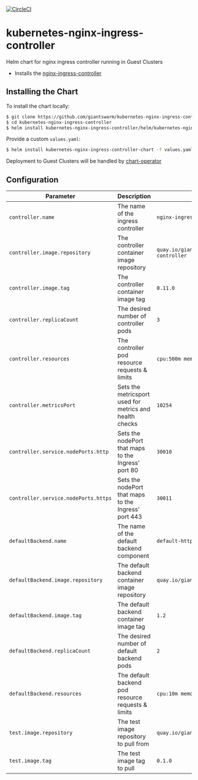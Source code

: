 [![CircleCI](https://circleci.com/gh/giantswarm/kubernetes-nginx-ingress-controller.svg?style=svg&circle-token=beb2d4248f0f227ce6618f71b2c35e841b903c04)](https://circleci.com/gh/giantswarm/kubernetes-nginx-ingress-controller)

# kubernetes-nginx-ingress-controller
Helm chart for nginx ingress controller running in Guest Clusters


* Installs the [nginx-ingress-controller](https://github.com/nginxinc/kubernetes-ingress)

## Installing the Chart

To install the chart locally:

```bash
$ git clone https://github.com/giantswarm/kubernetes-nginx-ingress-controller.git
$ cd kubernetes-nginx-ingress-controller
$ helm install kubernetes-nginx-ingress-controller/helm/kubernetes-nginx-ingress-controller-chart
```

Provide a custom `values.yaml`:

```bash
$ helm install kubernetes-nginx-ingress-controller-chart -f values.yaml
```

Deployment to Guest Clusters will be handled by [chart-operator](https://github.com/giantswarm/chart-operator)

## Configuration

| Parameter                            | Description                                             | Default                                       |
|--------------------------------------|---------------------------------------------------------|-----------------------------------------------|
| `controller.name`                    | The name of the ingress controller                      | `nginx-ingress-controller`                    |
| `controller.image.repository`        | The controller container image repository               | `quay.io/giantswarm/nginx-ingress-controller` |
| `controller.image.tag`               | The controller container image tag                      | `0.11.0`                                      |
| `controller.replicaCount`            | The desired number of controller pods                   | `3`                                           |
| `controller.resources`               | The controller pod resource requests & limits           | `cpu:500m memory:350Mi`                       |
| `controller.metricsPort`             | Sets the metricsport used for metrics and health checks | `10254`                                       |
| `controller.service.nodePorts.http`  | Sets the nodePort that maps to the Ingress' port 80     | `30010`                                       |
| `controller.service.nodePorts.https` | Sets the nodePort that maps to the Ingress' port 443    | `30011`                                       |
| `defaultBackend.name`                | The name of the default backend component               | `default-http-backend`                        |
| `defaultBackend.image.repository`    | The default backend container image repository          | `quay.io/giantswarm/defaultbackend`           |
| `defaultBackend.image.tag`           | The default backend container image tag                 | `1.2`                                         |
| `defaultBackend.replicaCount`        | The desired number of default backend pods              | `2`                                           |
| `defaultBackend.resources`           | The default backend pod resource requests & limits      | `cpu:10m memory:20Mi`                         |
| `test.image.repository`              | The test image repository to pull from                  | `quay.io/giantswarm/alpine-testing`           |
| `test.image.tag`                     | The test image tag to pull                              | `0.1.0`                                       |
